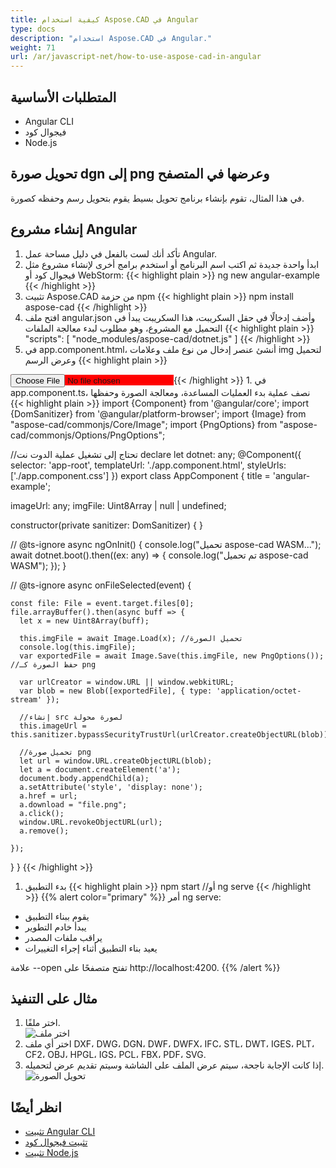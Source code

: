 ```yaml
---
title: كيفية استخدام Aspose.CAD في Angular
type: docs
description: "استخدام Aspose.CAD في Angular."
weight: 71
url: /ar/javascript-net/how-to-use-aspose-cad-in-angular
---
```


## المتطلبات الأساسية
- Angular CLI
- فيجوال كود
- Node.js

## تحويل صورة dgn إلى png وعرضها في المتصفح

في هذا المثال، تقوم بإنشاء برنامج تحويل بسيط يقوم بتحويل رسم وحفظه كصورة.

## إنشاء مشروع Angular

1. تأكد أنك لست بالفعل في دليل مساحة عمل Angular.
1. ابدأ واحدة جديدة ثم اكتب اسم البرنامج أو استخدم برامج أخرى لإنشاء مشروع مثل فيجوال كود أو WebStorm:
{{< highlight plain >}}
ng new angular-example
{{< /highlight >}}
1. تثبيت Aspose.CAD من حزمة npm
{{< highlight plain >}}
npm install aspose-cad
{{< /highlight >}}
1. افتح ملف angular.json وأضف إدخالًا في حقل السكريبت، هذا السكريبت يبدأ في التحميل مع المشروع، وهو مطلوب لبدء معالجة الملفات
{{< highlight plain >}}
"scripts": [
  "node_modules/aspose-cad/dotnet.js"
]
{{< /highlight >}}
1. في app.component.html، أنشئ عنصر إدخال من نوع ملف وعلامات img لتحميل وعرض الرسم
{{< highlight plain >}}
<span style="background-color: red">
    <input type="file" class="file-upload" (change)="onFileSelected($event)" />
    <img alt="" id="image" [src]="imageUrl" />
</span>
{{< /highlight >}}
1. في app.component.ts، نصف عملية بدء العمليات المساعدة، ومعالجة الصورة وحفظها
{{< highlight plain >}}
import {Component} from '@angular/core';
import {DomSanitizer} from '@angular/platform-browser';
import {Image} from "aspose-cad/commonjs/Core/Image";
import {PngOptions} from "aspose-cad/commonjs/Options/PngOptions";

//تحتاج إلى تشغيل عملية الدوت نت
declare let dotnet: any;
@Component({
  selector: 'app-root',
  templateUrl: './app.component.html',
  styleUrls: ['./app.component.css']
})
export class AppComponent {
  title = 'angular-example';

  imageUrl: any;
  imgFile: Uint8Array | null | undefined;

  constructor(private sanitizer: DomSanitizer) {
  }

  // @ts-ignore
  async ngOnInit() {
    console.log("تحميل aspose-cad WASM...");
    await dotnet.boot().then((ex: any) => {
      console.log("تم تحميل aspose-cad WASM");
    });
  }

  // @ts-ignore
  async onFileSelected(event) {

    const file: File = event.target.files[0];
    file.arrayBuffer().then(async buff => {
      let x = new Uint8Array(buff);
      
      this.imgFile = await Image.Load(x); //تحميل الصورة
      console.log(this.imgFile);
      var exportedFile = await Image.Save(this.imgFile, new PngOptions()); //حفظ الصورة كـ png

      var urlCreator = window.URL || window.webkitURL;
      var blob = new Blob([exportedFile], { type: 'application/octet-stream' });
      
      //إنشاء src لصورة محولة
      this.imageUrl = this.sanitizer.bypassSecurityTrustUrl(urlCreator.createObjectURL(blob));

      //تحميل صورة png
      let url = window.URL.createObjectURL(blob);
      let a = document.createElement('a');
      document.body.appendChild(a);
      a.setAttribute('style', 'display: none');
      a.href = url;
      a.download = "file.png";
      a.click();
      window.URL.revokeObjectURL(url);
      a.remove();

    });
  }
}
{{< /highlight >}}
1. بدء التطبيق
{{< highlight plain >}}
npm start
//أو
ng serve
{{< /highlight >}}
{{% alert color="primary" %}} 
أمر ng serve:

- يقوم ببناء التطبيق
- يبدأ خادم التطوير
- يراقب ملفات المصدر
- يعيد بناء التطبيق أثناء إجراء التغييرات

علامة --open تفتح متصفحًا على http://localhost:4200.
{{% /alert %}}

## مثال على التنفيذ

1. اختر ملفًا.<br>
![اختر ملف](/_assets/choose-file.png)<br>
1. اختر أي ملف DXF، DWG، DGN، DWF، DWFX، IFC، STL، DWT، IGES، PLT، CF2، OBJ، HPGL، IGS، PCL، FBX، PDF، SVG.
1. إذا كانت الإجابة ناجحة، سيتم عرض الملف على الشاشة وسيتم تقديم عرض لتحميله.<br>
![تحويل الصورة](/_assets/convert-image.png)<br>

## انظر أيضًا

- [تثبيت Angular CLI](https://angular.io/guide/setup-local/)
- [تثبيت فيجوال كود](https://code.visualstudio.com/)
- [تثبيت Node.js](https://nodejs.org/en/)
